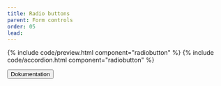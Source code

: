 ```yaml
---
title: Radio buttons
parent: Form controls
order: 05
lead: 
---
```


{% include code/preview.html component="radiobutton" %}
{% include code/accordion.html component="radiobutton" %}
<div class="accordion-bordered accordion-docs">
  <button class="button-unstyled accordion-button"
      aria-expanded="true" aria-controls="radio-docs">
    Dokumentation
  </button>
  <div id="radio-docs" aria-hidden="false" class="accordion-content">
   
  </div>
</div>
